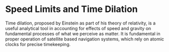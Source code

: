 # Speed Limits and Time Dilation

Time dilation, proposed by Einstein as part of his theory of relativity,
is a useful analytical tool in accounting for effects of speed and
gravity on fundamental processes of what we perceive as matter. It is
fundamental in proper operation of satellite based navigation systems,
which rely on atomic clocks for precise timekeeping.